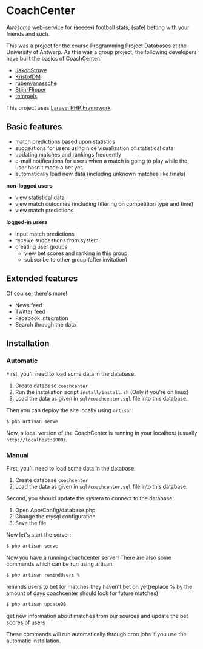 # CoachCenter
*Awesome* web-service for (~~soccer~~) football stats, (safe) betting with your
friends and such.

This was a project for the course Programming Project Databases at the
University of Antwerp. As this was a group project, the following developers have
built the basics of CoachCenter:

- [JakobStruye](https://github.com/JakobStruye)
- [KristofDM](https://github.com/KristofDM)
- [rubenvanassche](https://github.com/rubenvanassche)
- [Stijn-Flipper](https://github.com/Stijn-Flipper)
- [tomroels](https://github.com/tomroels)

This project uses [Laravel PHP Framework](http://laravel.com/).

## Basic features
- match predictions based upon statistics
- suggestions for users using nice visualization of statistical data
- updating matches and rankings frequently
- e-mail notifications for users when a match is going to play while the user
  hasn't made a bet yet.
- automatically load new data (including unknown matches like finals)

**non-logged users**
- view statistical data
- view match outcomes (including filtering on competition type and time)
- view match predictions

**logged-in users**
- input match predictions
- receive suggestions from system
- creating user groups
  - view bet scores and ranking in this group
  - subscribe to other group (after invitation)

## Extended features
Of course, there's more!

- News feed
- Twitter feed
- Facebook integration
- Search through the data

## Installation
### Automatic
First, you'll need to load some data in the database:

1. Create database `coachcenter`
2. Run the installation script `install/install.sh` (Only if you're on linux)
3. Load the data as given in `sql/coachcenter.sql` file into this database.

Then you can deploy the site locally using `artisan`:

```sh
$ php artisan serve
```

Now, a local version of the CoachCenter is running in your localhost (usually
`http://localhost:8000`).

### Manual
First, you'll need to load some data in the database:

1. Create database `coachcenter`
2. Load the data as given in `sql/coachcenter.sql` file into this database.

Second, you should update the system to connect to the database:

1. Open App/Config/database.php
2. Change the mysql configuration
3. Save the file

Now let's start the server:

```sh
$ php artisan serve
```

Now you have a running coachcenter server! There are also some commands which can be run using artisan:
```sh
$ php artisan remindUsers %
```
reminds users to bet for matches they haven't bet on yet(replace % by the amount of days coachcenter should look for future matches)
```sh
$ php artisan updateDB
```
get new information about matches from our sources and update the bet scores of users

These commands will run automatically through cron jobs if you use the automatic installation.

